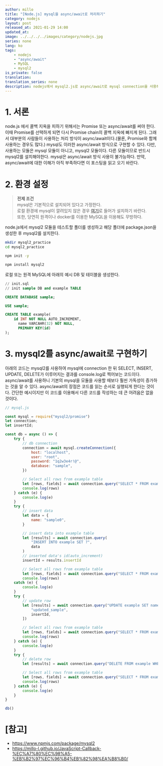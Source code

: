 ```yaml
---
author: millo
title: "[Node.js] mysql을 async/await로 처리하기"
category: nodejs
layout: post
released_at: 2021-01-29 14:00
updated_at:
image: ../../../../images/category/nodejs.jpg
series: none
lang: ko
tags:
    - nodejs
    - "async/await"
    - MySQL
    - mysql2
is_private: false
translation:
translation_series: none
description: nodejs에서 mysql2.js로 async/await로 mysql connection을 사용해보자.
---
```


# 1. 서론

node.js 에서 콜백 지옥을 피하기 위해서는 Promise 또는 async/await를 써야 한다. 이때 Promise를 선택하게 되면 다시 Promise chain의 콜백 지옥에 빠지게 된다. 그래서 대부분의 사람들이 사용하는 처리 방식이 async/await이다.(물론, Promise와 함께 사용하는 경우도 많다.) mysql도 이러한 async/await 방식으로 구현할 수 있다. 다만, 사용하는 모듈은 mysql 모듈이 아니고, mysql2 모듈이다. 다른 모듈이므로 반드시 mysql2를 설치해야한다. mysql은 async/await 방식 사용이 불가능하다. 만약, async/await에 대한 이해가 아직 부족하다면 이 포스팅을 읽고 오기 바란다.

# 2. 환경 설정

> **전제 조건** <br/>
> mysql은 기본적으로 설치되어 있다고 가정한다. <br/>
> 로컬 환경에 mysql이 깔려있지 않은 경우 [여기](https://dev.mysql.com/downloads/installer/)로 들어가 설치하기 바란다. <br/>
> 또한, 당연히 원격이나 docker를 이용한 MySQL을 이용해도 무방하다.

node.js에서 mysql2 모듈을 테스트할 폴더를 생성하고 해당 폴더에 package.json을 생성한 후 mysql2를 설치한다.

```bash
mkdir mysql2_practice
cd mysql2_practice

npm init -y

npm install mysql2
```

로컬 또는 원격 MySQL에 아래의 예시 DB 및 테이블을 생성한다.

```sql
// init.sql
// init sample DB and example TABLE

CREATE DATABASE sample;

USE sample;

CREATE TABLE example(
	id INT NOT NULL AUTO_INCREMENT,
      name VARCAHR(32) NOT NULL,
      PRIMARY KEY(id)
);
```

# 3. mysql2를 async/await로 구현하기

아래의 코드는 mysql2를 사용하여 mysql에 connection 한 뒤 SELECT, INSERT, UPDATE, DELETE가 이루어지는 결과를 console.log로 찍어보는 코드이다. async/await를 사용하니 기본의 mysql을 모듈을 사용할 때보다 훨씬 가독성이 증가하는 것을 알 수 있다. async/await의 장점은 코드를 읽는 순서로 실행되게 한다는 것이다. 간단한 예시이지만 이 코드를 이용해서 다른 코드를 작성하는 데 큰 어려움은 없을 것이다.

```js
// mysql.js

const mysql = require("mysql2/promise")
let connection;
let insertId;

const db = async () => {
    try {
        // db connection
        connection = await mysql.createConnection({
            host: "localhost",
            user: "root",
            password: "1q2w3e4r!@",
            database: "sample",
        })

        // Select all rows from example table
        let [rows, fields] = await connection.query("SELECT * FROM example")
        console.log(rows)
    } catch (e) {
        console.log(e)
    }
    try {
        // insert data
        let data = {
            name: "sample0",
        }

        // insert data into example table
        let [results] = await connection.query(
            "INSERT INTO example SET ?",
            data
        )
        // inserted data's id(auto_increment)
        insertId = results.insertId

        // Select all rows from example table
        let [rows, fields] = await connection.query("SELECT * FROM example")
        console.log(rows)
    catch (e) {
        console.log(e)
    }
    try {
        // update row
        let [results] = await connection.query("UPDATE example SET name=? WHERE id=?", [
            "updated_sample",
            insertId,
        ])

        // Select all rows from example table
        let [rows, fields] = await connection.query("SELECT * FROM example")
        console.log(rows)
    } catch (e) {
        console.log(e)
    }
    try {
        // delete row
        let [results] = await connection.query("DELETE FROM example WHERE id=?", [insertId])

        // Select all rows from example table
        let [rows, fields] = await connection.query("SELECT * FROM example")
        console.log(rows)
    } catch (e) {
        console.log(e)
    }
}

db()
```

# [참고]

-   https://www.npmjs.com/package/mysql2
-   https://millo-l.github.io/JavaScript-Callback-%EC%A7%80%EC%98%A5-%EB%B2%97%EC%96%B4%EB%82%98%EA%B8%B0/
